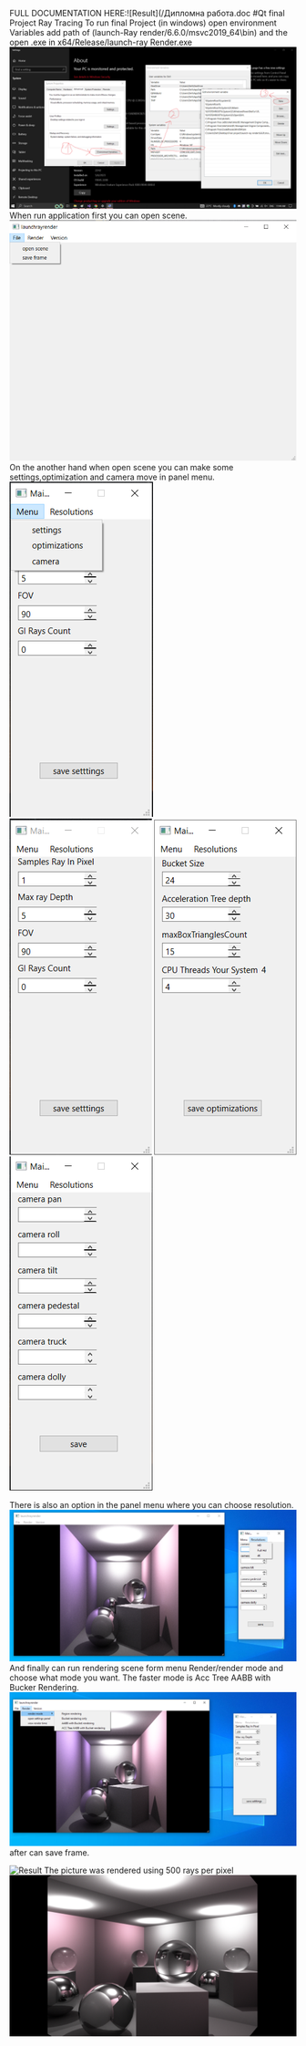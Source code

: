 FULL DOCUMENTATION HERE:![Result](/Дипломна работа.doc
#Qt final Project Ray Tracing
To run final Project (in windows) open environment Variables add path of (launch-Ray render/6.6.0/msvc2019_64\bin) and the open .exe in x64/Release/launch-ray Render.exe
![Result](/instruciton/set.png)
When run application first you can open scene.
![Result](/instruciton/openScene.png)
On the another hand when open scene you can make some settings,optimization and camera move in panel menu.
![Result](/instruciton/panelMenu.png)
![Result](/instruciton/setting.png)
![Result](/instruciton/opti.png)
![Result](/instruciton/cameraSetting.png)

There is also an option in the panel menu where you can choose resolution.
![Result](/instruciton/5.png)
And finally can run rendering scene form menu Render/render mode and choose what mode you want.
The faster mode is Acc Tree AABB with Bucker Rendering.
![Result](/instruciton/1.png)
after can save frame.

![Result](/instruciton/7.png)
The picture was rendered using 500 rays per pixel
![Result](/instruciton/500rays.png)

